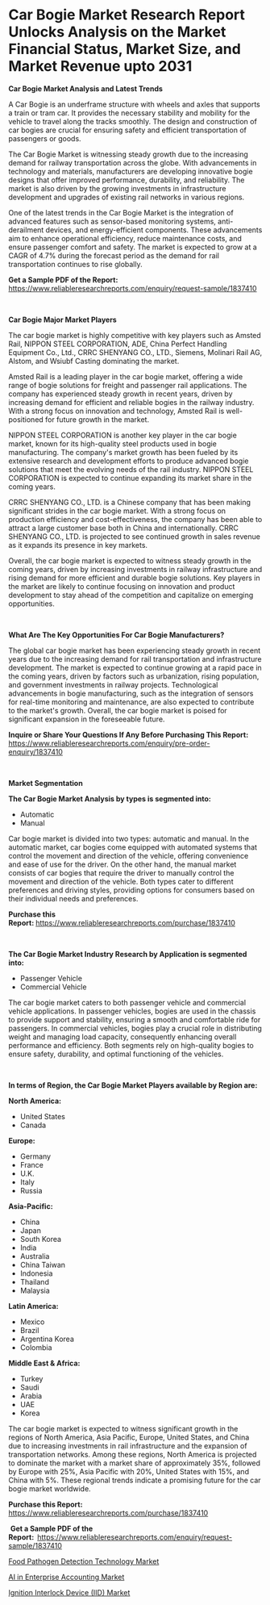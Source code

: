 <p><h1>Car Bogie Market Research Report Unlocks Analysis on the Market Financial Status, Market Size, and Market Revenue upto 2031</h1></p><p><strong>Car Bogie Market Analysis and Latest Trends</strong></p>
<p><p>A Car Bogie is an underframe structure with wheels and axles that supports a train or tram car. It provides the necessary stability and mobility for the vehicle to travel along the tracks smoothly. The design and construction of car bogies are crucial for ensuring safety and efficient transportation of passengers or goods.</p><p>The Car Bogie Market is witnessing steady growth due to the increasing demand for railway transportation across the globe. With advancements in technology and materials, manufacturers are developing innovative bogie designs that offer improved performance, durability, and reliability. The market is also driven by the growing investments in infrastructure development and upgrades of existing rail networks in various regions.</p><p>One of the latest trends in the Car Bogie Market is the integration of advanced features such as sensor-based monitoring systems, anti-derailment devices, and energy-efficient components. These advancements aim to enhance operational efficiency, reduce maintenance costs, and ensure passenger comfort and safety. The market is expected to grow at a CAGR of 4.7% during the forecast period as the demand for rail transportation continues to rise globally.</p></p>
<p><strong>Get a Sample PDF of the Report:&nbsp;</strong> <a href="https://www.reliableresearchreports.com/enquiry/request-sample/1837410">https://www.reliableresearchreports.com/enquiry/request-sample/1837410</a></p>
<p>&nbsp;</p>
<p><strong>Car Bogie Major Market Players</strong></p>
<p><p>The car bogie market is highly competitive with key players such as Amsted Rail, NIPPON STEEL CORPORATION, ADE, China Perfect Handling Equipment Co., Ltd., CRRC SHENYANG CO., LTD., Siemens, Molinari Rail AG, Alstom, and Wsiubf Casting dominating the market.</p><p>Amsted Rail is a leading player in the car bogie market, offering a wide range of bogie solutions for freight and passenger rail applications. The company has experienced steady growth in recent years, driven by increasing demand for efficient and reliable bogies in the railway industry. With a strong focus on innovation and technology, Amsted Rail is well-positioned for future growth in the market.</p><p>NIPPON STEEL CORPORATION is another key player in the car bogie market, known for its high-quality steel products used in bogie manufacturing. The company's market growth has been fueled by its extensive research and development efforts to produce advanced bogie solutions that meet the evolving needs of the rail industry. NIPPON STEEL CORPORATION is expected to continue expanding its market share in the coming years.</p><p>CRRC SHENYANG CO., LTD. is a Chinese company that has been making significant strides in the car bogie market. With a strong focus on production efficiency and cost-effectiveness, the company has been able to attract a large customer base both in China and internationally. CRRC SHENYANG CO., LTD. is projected to see continued growth in sales revenue as it expands its presence in key markets.</p><p>Overall, the car bogie market is expected to witness steady growth in the coming years, driven by increasing investments in railway infrastructure and rising demand for more efficient and durable bogie solutions. Key players in the market are likely to continue focusing on innovation and product development to stay ahead of the competition and capitalize on emerging opportunities.</p></p>
<p>&nbsp;</p>
<p><strong>What Are The Key Opportunities For Car Bogie Manufacturers?</strong></p>
<p><p>The global car bogie market has been experiencing steady growth in recent years due to the increasing demand for rail transportation and infrastructure development. The market is expected to continue growing at a rapid pace in the coming years, driven by factors such as urbanization, rising population, and government investments in railway projects. Technological advancements in bogie manufacturing, such as the integration of sensors for real-time monitoring and maintenance, are also expected to contribute to the market's growth. Overall, the car bogie market is poised for significant expansion in the foreseeable future.</p></p>
<p><strong>Inquire or Share Your Questions If Any Before Purchasing This Report:</strong> <a href="https://www.reliableresearchreports.com/enquiry/pre-order-enquiry/1837410">https://www.reliableresearchreports.com/enquiry/pre-order-enquiry/1837410</a></p>
<p>&nbsp;</p>
<p><strong>Market Segmentation</strong></p>
<p><strong>The Car Bogie Market Analysis by types is segmented into:</strong></p>
<p><ul><li>Automatic</li><li>Manual</li></ul></p>
<p><p>Car bogie market is divided into two types: automatic and manual. In the automatic market, car bogies come equipped with automated systems that control the movement and direction of the vehicle, offering convenience and ease of use for the driver. On the other hand, the manual market consists of car bogies that require the driver to manually control the movement and direction of the vehicle. Both types cater to different preferences and driving styles, providing options for consumers based on their individual needs and preferences.</p></p>
<p><strong>Purchase this Report:&nbsp;</strong><a href="https://www.reliableresearchreports.com/purchase/1837410">https://www.reliableresearchreports.com/purchase/1837410</a></p>
<p>&nbsp;</p>
<p><strong>The Car Bogie Market Industry Research by Application is segmented into:</strong></p>
<p><ul><li>Passenger Vehicle</li><li>Commercial Vehicle</li></ul></p>
<p><p>The car bogie market caters to both passenger vehicle and commercial vehicle applications. In passenger vehicles, bogies are used in the chassis to provide support and stability, ensuring a smooth and comfortable ride for passengers. In commercial vehicles, bogies play a crucial role in distributing weight and managing load capacity, consequently enhancing overall performance and efficiency. Both segments rely on high-quality bogies to ensure safety, durability, and optimal functioning of the vehicles.</p></p>
<p>&nbsp;</p>
<p><strong>In terms of Region, the Car Bogie Market Players available by Region are:</strong></p>
<p>
    <p> <strong> North America: </strong>
        <ul>
            <li>United States</li>
            <li>Canada</li>
        </ul>
        </p> 
    <p> <strong> Europe: </strong>
        <ul>
            <li>Germany</li>
            <li>France</li>
            <li>U.K.</li>
            <li>Italy</li>
            <li>Russia</li>
        </ul>
        </p> 
    <p> <strong> Asia-Pacific: </strong>
        <ul>
            <li>China</li>
            <li>Japan</li>
            <li>South Korea</li>
            <li>India</li>
            <li>Australia</li>
            <li>China Taiwan</li>
            <li>Indonesia</li>
            <li>Thailand</li>
            <li>Malaysia</li>
        </ul>
        </p> 
    <p> <strong> Latin America: </strong>
        <ul>
            <li>Mexico</li>
            <li>Brazil</li>
            <li>Argentina Korea</li>
            <li>Colombia</li>
        </ul>
        </p> 
    <p> <strong> Middle East & Africa: </strong>
        <ul>
            <li>Turkey</li>
            <li>Saudi</li>
            <li>Arabia</li>
            <li>UAE</li>
            <li>Korea</li>
        </ul>
    </p>
    </p>
<p><p>The car bogie market is expected to witness significant growth in the regions of North America, Asia Pacific, Europe, United States, and China due to increasing investments in rail infrastructure and the expansion of transportation networks. Among these regions, North America is projected to dominate the market with a market share of approximately 35%, followed by Europe with 25%, Asia Pacific with 20%, United States with 15%, and China with 5%. These regional trends indicate a promising future for the car bogie market worldwide.</p></p>
<p><strong>Purchase this Report: </strong><a href="https://www.reliableresearchreports.com/purchase/1837410">https://www.reliableresearchreports.com/purchase/1837410</a></p>
<p>&nbsp;<strong>Get a Sample PDF of the Report:&nbsp;&nbsp;</strong><a href="https://www.reliableresearchreports.com/enquiry/request-sample/1837410">https://www.reliableresearchreports.com/enquiry/request-sample/1837410</a></p>
<p><strong></strong></p>
<p><p><a href="https://view.publitas.com/reportprime-1/decoding-the-food-pathogen-detection-technology-market-a-deep-dive-into-the-latest-market-trends-market-segmentation-and-competitive-analysis/">Food Pathogen Detection Technology Market</a></p><p><a href="https://view.publitas.com/reportprime-1/ai-in-enterprise-accounting-market-research-report-provides-thorough-industry-overview-which-offers-an-in-depth-analysis-of-product-trends-and-new-market-divisions/">AI in Enterprise Accounting Market</a></p><p><a href="https://view.publitas.com/reportprime-1/ignition-interlock-device-iid-market-a-comprehensive-report-of-its-market-share-growth-trends-2023-2030/">Ignition Interlock Device (IID) Market</a></p></p>